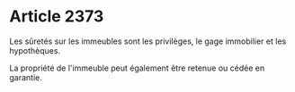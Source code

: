 # Article 2373

<p>Les sûretés sur les immeubles sont les privilèges, le gage immobilier et les hypothèques. </p><p>La propriété de l'immeuble peut également être retenue ou cédée en garantie.</p>